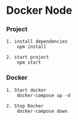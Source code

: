 # Docker Node

### Project

```
1. install dependencies
    npm install

2. start project
    npm start
```

### Docker

```
1. Start docker
    docker-compose up -d

2. Stop Docker
    docker-compose down
```
